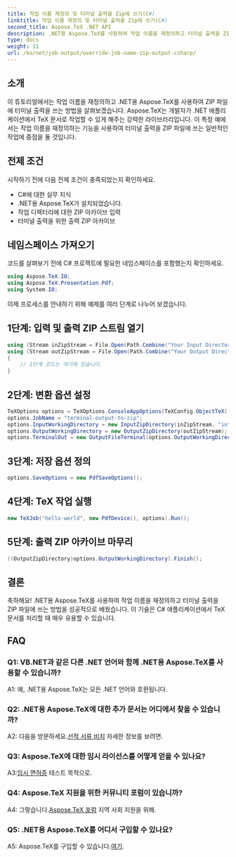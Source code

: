 ```yaml
---
title: 작업 이름 재정의 및 터미널 출력을 Zip에 쓰기(C#)
linktitle: 작업 이름 재정의 및 터미널 출력을 Zip에 쓰기(C#)
second_title: Aspose.TeX .NET API
description: .NET용 Aspose.TeX를 사용하여 작업 이름을 재정의하고 터미널 출력을 ZIP 파일에 쓰는 방법을 알아보세요. C# 예제가 포함된 단계별 가이드입니다.
type: docs
weight: 11
url: /ko/net/job-output/override-job-name-zip-output-csharp/
---
```

## 소개

이 튜토리얼에서는 작업 이름을 재정의하고 .NET용 Aspose.TeX를 사용하여 ZIP 파일에 터미널 출력을 쓰는 방법을 살펴보겠습니다. Aspose.TeX는 개발자가 .NET 애플리케이션에서 TeX 문서로 작업할 수 있게 해주는 강력한 라이브러리입니다. 이 특정 예에서는 작업 이름을 재정의하는 기능을 사용하여 터미널 출력을 ZIP 파일에 쓰는 일반적인 작업에 중점을 둘 것입니다.

## 전제 조건

시작하기 전에 다음 전제 조건이 충족되었는지 확인하세요.

- C#에 대한 실무 지식
- .NET용 Aspose.TeX가 설치되었습니다.
- 작업 디렉터리에 대한 ZIP 아카이브 입력
- 터미널 출력을 위한 출력 ZIP 아카이브

## 네임스페이스 가져오기

코드를 살펴보기 전에 C# 프로젝트에 필요한 네임스페이스를 포함했는지 확인하세요.

```csharp
using Aspose.TeX.IO;
using Aspose.TeX.Presentation.Pdf;
using System.IO;
```

이제 프로세스를 안내하기 위해 예제를 여러 단계로 나누어 보겠습니다.

## 1단계: 입력 및 출력 ZIP 스트림 열기

```csharp
using (Stream inZipStream = File.Open(Path.Combine("Your Input Directory", "zip-in.zip"), FileMode.Open))
using (Stream outZipStream = File.Open(Path.Combine("Your Output Directory", "terminal-out-to-zip.zip"), FileMode.Create))
{
    // 1단계 코드는 여기에 있습니다.
}
```

## 2단계: 변환 옵션 설정

```csharp
TeXOptions options = TeXOptions.ConsoleAppOptions(TeXConfig.ObjectTeX());
options.JobName = "terminal-output-to-zip";
options.InputWorkingDirectory = new InputZipDirectory(inZipStream, "in");
options.OutputWorkingDirectory = new OutputZipDirectory(outZipStream);
options.TerminalOut = new OutputFileTerminal(options.OutputWorkingDirectory);
```

## 3단계: 저장 옵션 정의

```csharp
options.SaveOptions = new PdfSaveOptions();
```

## 4단계: TeX 작업 실행

```csharp
new TeXJob("hello-world", new PdfDevice(), options).Run();
```

## 5단계: 출력 ZIP 아카이브 마무리

```csharp
((OutputZipDirectory)options.OutputWorkingDirectory).Finish();
```

## 결론

축하해요! .NET용 Aspose.TeX를 사용하여 작업 이름을 재정의하고 터미널 출력을 ZIP 파일에 쓰는 방법을 성공적으로 배웠습니다. 이 기술은 C# 애플리케이션에서 TeX 문서를 처리할 때 매우 유용할 수 있습니다.

## FAQ

### Q1: VB.NET과 같은 다른 .NET 언어와 함께 .NET용 Aspose.TeX를 사용할 수 있습니까?

A1: 예, .NET용 Aspose.TeX는 모든 .NET 언어와 호환됩니다.

### Q2: .NET용 Aspose.TeX에 대한 추가 문서는 어디에서 찾을 수 있습니까?

 A2: 다음을 방문하세요.[선적 서류 비치](https://reference.aspose.com/tex/net/) 자세한 정보를 보려면.

### Q3: Aspose.TeX에 대한 임시 라이선스를 어떻게 얻을 수 있나요?

 A3:[임시 면허증](https://purchase.aspose.com/temporary-license/) 테스트 목적으로.

### Q4: Aspose.TeX 지원을 위한 커뮤니티 포럼이 있습니까?

 A4: 그렇습니다.[Aspose.TeX 포럼](https://forum.aspose.com/c/tex/47) 지역 사회 지원을 위해.

### Q5: .NET용 Aspose.TeX를 어디서 구입할 수 있나요?

 A5: Aspose.TeX를 구입할 수 있습니다.[여기](https://purchase.aspose.com/buy).